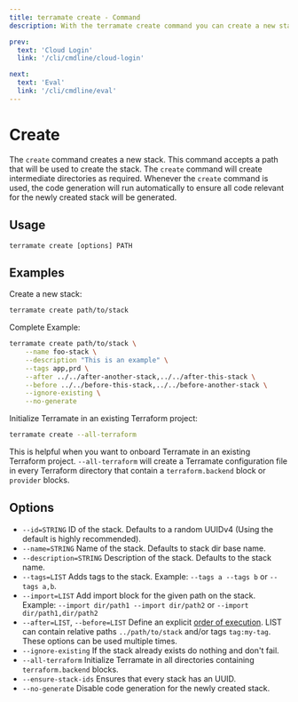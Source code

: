 ```yaml
---
title: terramate create - Command
description: With the terramate create command you can create a new stack in the current project.

prev:
  text: 'Cloud Login'
  link: '/cli/cmdline/cloud-login'

next:
  text: 'Eval'
  link: '/cli/cmdline/eval'
---
```


# Create

The `create` command creates a new stack. This command accepts a path that will
be used to create the stack. The `create` command will create intermediate
directories as required. Whenever the `create` command is used, the code generation will run automatically to ensure all code relevant for the newly created stack will be generated.

## Usage

`terramate create [options] PATH`

## Examples

Create a new stack:

```bash
terramate create path/to/stack
```

Complete Example:

```bash
terramate create path/to/stack \
    --name foo-stack \
    --description "This is an example" \
    --tags app,prd \
    --after ../../after-another-stack,../../after-this-stack \
    --before ../../before-this-stack,../../before-another-stack \
    --ignore-existing \
    --no-generate
```

Initialize Terramate in an existing Terraform project:

```bash
terramate create --all-terraform
```

This is helpful when you want to onboard Terramate in an existing
Terraform project. `--all-terraform` will create a Terramate configuration
file in every Terraform directory that contain a `terraform.backend` block or `provider` blocks.

## Options

- `--id=STRING` ID of the stack. Defaults to a random UUIDv4 (Using the default is highly recommended).
- `--name=STRING` Name of the stack. Defaults to stack dir base name.
- `--description=STRING` Description of the stack. Defaults to the stack name.
- `--tags=LIST` Adds tags to the stack. Example: `--tags a --tags b` or `--tags a,b`.
- `--import=LIST` Add import block for the given path on the stack. Example: `--import dir/path1 --import dir/path2` or `--import dir/path1,dir/path2`
- `--after=LIST`, `--before=LIST` Define an explicit [order of execution](../orchestration/index.md#explicit-order-of-execution). LIST can contain relative paths `../path/to/stack` and/or tags `tag:my-tag`. These options can be used multiple times.
- `--ignore-existing` If the stack already exists do nothing and don't fail.
- `--all-terraform` Initialize Terramate in all directories containing `terraform.backend` blocks.
- `--ensure-stack-ids` Ensures that every stack has an UUID.
- `--no-generate` Disable code generation for the newly created stack.
